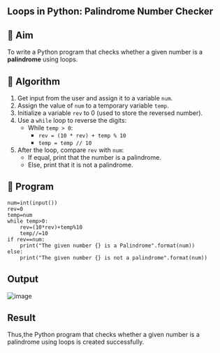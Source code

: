 ## Loops in Python: Palindrome Number Checker

## 🎯 Aim
To write a Python program that checks whether a given number is a **palindrome** using loops.

## 🧠 Algorithm
1. Get input from the user and assign it to a variable `num`.
2. Assign the value of `num` to a temporary variable `temp`.
3. Initialize a variable `rev` to 0 (used to store the reversed number).
4. Use a `while` loop to reverse the digits:
   - While `temp > 0`:
     - `rev = (10 * rev) + temp % 10`
     - `temp = temp // 10`
5. After the loop, compare `rev` with `num`:
   - If equal, print that the number is a palindrome.
   - Else, print that it is not a palindrome.

## 🧾 Program
```
num=int(input())
rev=0
temp=num
while temp>0:
    rev=(10*rev)+temp%10
    temp//=10
if rev==num:
    print("The given number {} is a Palindrome".format(num))
else:
    print("The given number {} is not a palindrome".format(num))
```
## Output
![image](https://github.com/user-attachments/assets/406e9033-e5d5-4305-8a28-dc7ddc79226b)

## Result
Thus,the Python program that checks whether a given number is a palindrome using loops is created successfully.
